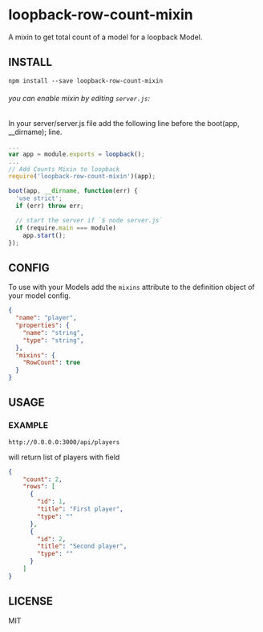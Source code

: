 # loopback-row-count-mixin
A mixin to get total count of a model for a loopback Model.

## INSTALL

```
npm install --save loopback-row-count-mixin
```

###### you can enable mixin by editing `server.js`:

In your server/server.js file add the following line before the boot(app, __dirname); line.

```js
...
var app = module.exports = loopback();
...
// Add Counts Mixin to loopback
require('loopback-row-count-mixin')(app);

boot(app, __dirname, function(err) {
  'use strict';
  if (err) throw err;

  // start the server if `$ node server.js`
  if (require.main === module)
    app.start();
});
```


## CONFIG

To use with your Models add the `mixins` attribute to the definition object of your model config.

```json
{
  "name": "player",
  "properties": {
    "name": "string",
    "type": "string",
  },
  "mixins": {
    "RowCount": true
  }
}
```

## USAGE

### EXAMPLE

```
http://0.0.0.0:3000/api/players
```

will return list of players with field

```json
{
    "count": 2,
    "rows": [
      {
        "id": 1,
        "title": "First player",
        "type": ""
      },
      {
        "id": 2,
        "title": "Second player",
        "type": ""
      }
    ]
}

```

## LICENSE

MIT

